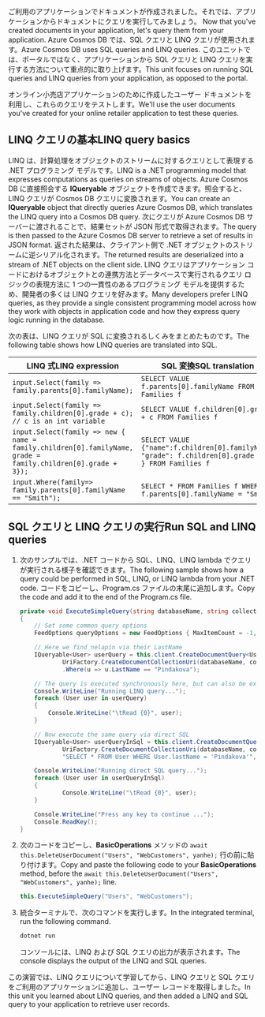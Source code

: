 <span data-ttu-id="75159-101"><!--TODO: Explain how to do ExecuteNext (pages closer to SDK imp) vs ToList (continuation token)--> ご利用のアプリケーションでドキュメントが作成されました。それでは、アプリケーションからドキュメントにクエリを実行してみましょう。</span><span class="sxs-lookup"><span data-stu-id="75159-101"><!--TODO: Explain how to do ExecuteNext (pages closer to SDK imp) vs ToList (continuation token)--> Now that you've created documents in your application, let's query them from your application.</span></span> <span data-ttu-id="75159-102">Azure Cosmos DB では、SQL クエリと LINQ クエリが使用されます。</span><span class="sxs-lookup"><span data-stu-id="75159-102">Azure Cosmos DB uses SQL queries and LINQ queries.</span></span> <span data-ttu-id="75159-103">このユニットでは、ポータルではなく、アプリケーションから SQL クエリと LINQ クエリを実行する方法について重点的に取り上げます。</span><span class="sxs-lookup"><span data-stu-id="75159-103">This unit focuses on running SQL queries and LINQ queries from your application, as opposed to the portal.</span></span>

<span data-ttu-id="75159-104">オンライン小売店アプリケーションのために作成したユーザー ドキュメントを利用し、これらのクエリをテストします。</span><span class="sxs-lookup"><span data-stu-id="75159-104">We'll use the user documents you've created for your online retailer application to test these queries.</span></span>

## <a name="linq-query-basics"></a><span data-ttu-id="75159-105">LINQ クエリの基本</span><span class="sxs-lookup"><span data-stu-id="75159-105">LINQ query basics</span></span>

<span data-ttu-id="75159-106">LINQ は、計算処理をオブジェクトのストリームに対するクエリとして表現する .NET プログラミング モデルです。</span><span class="sxs-lookup"><span data-stu-id="75159-106">LINQ is a .NET programming model that expresses computations as queries on streams of objects.</span></span> <span data-ttu-id="75159-107">Azure Cosmos DB に直接照会する **IQueryable** オブジェクトを作成できます。照会すると、LINQ クエリが Cosmos DB クエリに変換されます。</span><span class="sxs-lookup"><span data-stu-id="75159-107">You can create an **IQueryable** object that directly queries Azure Cosmos DB, which translates the LINQ query into a Cosmos DB query.</span></span> <span data-ttu-id="75159-108">次にクエリが Azure Cosmos DB サーバーに渡されることで、結果セットが JSON 形式で取得されます。</span><span class="sxs-lookup"><span data-stu-id="75159-108">The query is then passed to the Azure Cosmos DB server to retrieve a set of results in JSON format.</span></span> <span data-ttu-id="75159-109">返された結果は、クライアント側で .NET オブジェクトのストリームに逆シリアル化されます。</span><span class="sxs-lookup"><span data-stu-id="75159-109">The returned results are deserialized into a stream of .NET objects on the client side.</span></span> <span data-ttu-id="75159-110">LINQ クエリはアプリケーション コードにおけるオブジェクトとの連携方法とデータベースで実行されるクエリ ロジックの表現方法に 1 つの一貫性のあるプログラミング モデルを提供するため、開発者の多くは LINQ クエリを好みます。</span><span class="sxs-lookup"><span data-stu-id="75159-110">Many developers prefer LINQ queries, as they provide a single consistent programming model across how they work with objects in application code and how they express query logic running in the database.</span></span>

<span data-ttu-id="75159-111">次の表は、LINQ クエリが SQL に変換されるしくみをまとめたものです。</span><span class="sxs-lookup"><span data-stu-id="75159-111">The following table shows how LINQ queries are translated into SQL.</span></span>

| <span data-ttu-id="75159-112">LINQ 式</span><span class="sxs-lookup"><span data-stu-id="75159-112">LINQ expression</span></span> | <span data-ttu-id="75159-113">SQL 変換</span><span class="sxs-lookup"><span data-stu-id="75159-113">SQL translation</span></span> |
|---|---|
| `input.Select(family => family.parents[0].familyName);`| `SELECT VALUE f.parents[0].familyName FROM Families f` |
|`input.Select(family => family.children[0].grade + c); // c is an int variable` | `SELECT VALUE f.children[0].grade + c FROM Families f` |
|`input.Select(family => new { name = family.children[0].familyName, grade = family.children[0].grade + 3});`| `SELECT VALUE {"name":f.children[0].familyName, "grade": f.children[0].grade + 3 } FROM Families f`|
|`input.Where(family=> family.parents[0].familyName == "Smith");`|`SELECT * FROM Families f WHERE f.parents[0].familyName = "Smith"`|

## <a name="run-sql-and-linq-queries"></a><span data-ttu-id="75159-114">SQL クエリと LINQ クエリの実行</span><span class="sxs-lookup"><span data-stu-id="75159-114">Run SQL and LINQ queries</span></span>

1. <span data-ttu-id="75159-115">次のサンプルでは、.NET コードから SQL、LINQ、LINQ lambda でクエリが実行される様子を確認できます。</span><span class="sxs-lookup"><span data-stu-id="75159-115">The following sample shows how a query could be performed in SQL, LINQ, or LINQ lambda from your .NET code.</span></span> <span data-ttu-id="75159-116">コードをコピーし、Program.cs ファイルの末尾に追加します。</span><span class="sxs-lookup"><span data-stu-id="75159-116">Copy the code and add it to the end of the Program.cs file.</span></span>

    ```csharp
    private void ExecuteSimpleQuery(string databaseName, string collectionName)
    {
        // Set some common query options
        FeedOptions queryOptions = new FeedOptions { MaxItemCount = -1, EnableCrossPartitionQuery = true };

        // Here we find nelapin via their LastName
        IQueryable<User> userQuery = this.client.CreateDocumentQuery<User>(
                UriFactory.CreateDocumentCollectionUri(databaseName, collectionName), queryOptions)
                .Where(u => u.LastName == "Pindakova");

        // The query is executed synchronously here, but can also be executed asynchronously via the IDocumentQuery<T> interface
        Console.WriteLine("Running LINQ query...");
        foreach (User user in userQuery)
        {
            Console.WriteLine("\tRead {0}", user);
        }

        // Now execute the same query via direct SQL
        IQueryable<User> userQueryInSql = this.client.CreateDocumentQuery<User>(
                UriFactory.CreateDocumentCollectionUri(databaseName, collectionName),
                "SELECT * FROM User WHERE User.lastName = 'Pindakova'", queryOptions );

        Console.WriteLine("Running direct SQL query...");
        foreach (User user in userQueryInSql)
        {
                Console.WriteLine("\tRead {0}", user);
        }

        Console.WriteLine("Press any key to continue ...");
        Console.ReadKey();
    }
    ```

1. <span data-ttu-id="75159-117">次のコードをコピーし、**BasicOperations** メソッドの `await this.DeleteUserDocument("Users", "WebCustomers", yanhe);` 行の前に貼り付けます。</span><span class="sxs-lookup"><span data-stu-id="75159-117">Copy and paste the following code to your **BasicOperations** method, before the `await this.DeleteUserDocument("Users", "WebCustomers", yanhe);` line.</span></span>

    ```csharp
    this.ExecuteSimpleQuery("Users", "WebCustomers");
    ```

1. <span data-ttu-id="75159-118">統合ターミナルで、次のコマンドを実行します。</span><span class="sxs-lookup"><span data-stu-id="75159-118">In the integrated terminal, run the following command.</span></span>

    ```bash
    dotnet run
    ```

    <span data-ttu-id="75159-119">コンソールには、LINQ および SQL クエリの出力が表示されます。</span><span class="sxs-lookup"><span data-stu-id="75159-119">The console displays the output of the LINQ and SQL queries.</span></span>

<span data-ttu-id="75159-120">この演習では、LINQ クエリについて学習してから、LINQ クエリと SQL クエリをご利用のアプリケーションに追加し、ユーザー レコードを取得しました。</span><span class="sxs-lookup"><span data-stu-id="75159-120">In this unit you learned about LINQ queries, and then added a LINQ and SQL query to your application to retrieve user records.</span></span>
